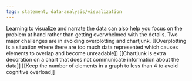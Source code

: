 ```yaml
---
tags: statement, data-analysis/visualization
---
```

Learning to visualize and narrate the data can also help you focus on the problem at hand rather than getting overwhelmed with the details. Two major challenges are in avoiding overplotting and chartjunk. [[Overplotting is a situation where there are too much data represented which causes elements to overlap and become unreadable]] [[Chartjunk is extra decoration on a chart that does not communicate information about the data]] [[Keep the number of elements in a graph to less than 4 to avoid cognitive overload]]
